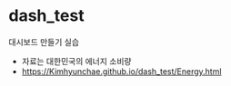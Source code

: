 # dash_test

대시보드 만들기 실습
- 자료는 대한민국의 에너지 소비량
- <https://Kimhyunchae.github.io/dash_test/Energy.html>